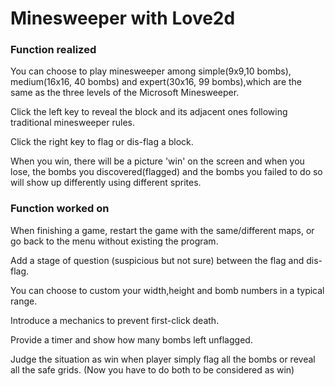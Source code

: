# Minesweeper with Love2d

### Function realized 

You can choose to play minesweeper among simple(9x9,10 bombs), medium(16x16, 40 bombs) and expert(30x16, 99 bombs),which are the same as the three levels of the Microsoft Minesweeper. 

Click the left key to reveal the block and its adjacent ones following traditional minesweeper rules.

Click the right key to flag or dis-flag a block.

When you win, there will be a picture 'win' on the screen and when you lose, the bombs you discovered(flagged) and the bombs you failed to do so will show up differently using different sprites. 

### Function worked on

When finishing a game, restart the game with the same/different maps, or go back to the menu without existing the program.

Add a stage of question (suspicious but not sure) between the flag and dis-flag.  

You can choose to custom your width,height and bomb numbers in a typical range.

Introduce a mechanics to prevent first-click death.

Provide a timer and show how many bombs left unflagged.

Judge the situation as win when player simply flag all the bombs or reveal all the safe grids. (Now you have to do both to be considered as win)